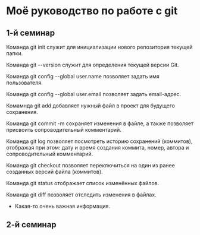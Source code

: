 # Моё руководство по работе с git

## 1-й семинар
Команда git init служит для инициализации нового репозитория текущей папки.

Команда git --version служит для определения текущей версии Git.

Команда git config --global user.name позволяет задать имя пользователя.

Команда git config --global user.email позволяет задать email-адрес.

Комамнда git add добавляет нужный файл в проект для будущего сохранения.

Команда git commit -m сохраняет изменения в файле, а также позволяет присвоить сопроводительный комментарий.

Команда git log позволяет посмотреть историю сохранений (коммитов), отображая при этом: дату и время создания коммита, номер, автора и сопроводительный комментарий.

Команда git checkout позволяет переключиться на один из ранее созданных версий файла (коммитов).

Команда git status отображает список изменённых файлов.

Команда git diff позволяет отследить изменения в файлах.

* Какая-то очень важная информация.

## 2-й семинар